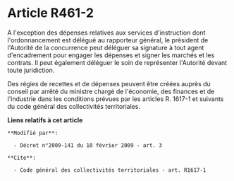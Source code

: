 # Article R461-2

A l'exception des dépenses relatives aux services d'instruction dont l'ordonnancement est délégué au rapporteur général, le
président de l'Autorité de la concurrence peut déléguer sa signature à tout agent d'encadrement pour engager les dépenses et
signer les marchés et les contrats. Il peut également déléguer le soin de représenter l'Autorité devant toute juridiction. 

Des régies de recettes et de dépenses peuvent être créées auprès du conseil par arrêté du ministre chargé de l'économie, des
finances et de l'industrie dans les conditions prévues par les articles R. 1617-1 et suivants du code général des
collectivités territoriales.

**Liens relatifs à cet article**

	**Modifié par**:

	  - Décret n°2009-141 du 10 février 2009 - art. 3

	**Cite**:

	  - Code général des collectivités territoriales - art. R1617-1
